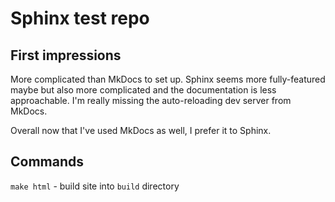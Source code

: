 # Sphinx test repo

## First impressions

More complicated than MkDocs to set up. Sphinx seems more fully-featured maybe but also more complicated and the documentation is less approachable. I'm really missing the auto-reloading dev server from MkDocs.

Overall now that I've used MkDocs as well, I prefer it to Sphinx.

## Commands

`make html` - build site into `build` directory
